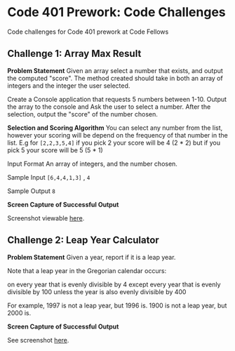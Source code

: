# Code 401 Prework: Code Challenges

Code challenges for Code 401 prework at Code Fellows

## Challenge 1: Array Max Result

**Problem Statement**
Given an array select a number that exists, and output the computed "score". The method created should take in both an array of integers and the integer the user selected.

Create a Console application that requests 5 numbers between 1-10. Output the array to the console and Ask the user to select a number. After the selection, output the "score" of the number chosen.

**Selection and Scoring Algorithm**
You can select any number from the list, however your scoring will be depend on the frequency of that number in the list. E.g for `[2,2,3,5,4]` if you pick 2 your score will be 4 (2 * 2) but if you pick 5 your score will be 5 (5 * 1)

Input Format
An array of integers, and the number chosen.

Sample Input
`[6,4,4,1,3]` , `4`

Sample Output
`8`

**Screen Capture of Successful Output**

Screenshot viewable [here](https://www.screencast.com/t/6zgk8ZRs).

## Challenge 2: Leap Year Calculator

**Problem Statement**
Given a year, report if it is a leap year.

Note that a leap year in the Gregorian calendar occurs:

on every year that is evenly divisible by 4
  except every year that is evenly divisible by 100
    unless the year is also evenly divisible by 400

For example, 1997 is not a leap year, but 1996 is. 1900 is not a leap year, but 2000 is.

**Screen Capture of Successful Output**

See screenshot [here](https://www.screencast.com/t/4eaal1Sd).
